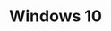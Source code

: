 ---
title: "Windows 10"
description: "You are viewing Windows 10 category"
slug: "windows-10"
image: "windows-10.jpg"
---